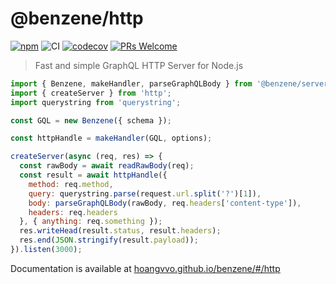 # @benzene/http

[![npm](https://badgen.net/npm/v/@benzene/http)](https://www.npmjs.com/package/@benzene/http)
![CI](https://github.com/hoangvvo/benzene/workflows/CI/badge.svg)
[![codecov](https://codecov.io/gh/hoangvvo/benzene/branch/main/graph/badge.svg?token=KUCEOC1JT2)](https://codecov.io/gh/hoangvvo/benzene)
[![PRs Welcome](https://badgen.net/badge/PRs/welcome/ff5252)](/CONTRIBUTING.md)

> Fast and simple GraphQL HTTP Server for Node.js

```js
import { Benzene, makeHandler, parseGraphQLBody } from '@benzene/server';
import { createServer } from 'http';
import querystring from 'querystring';

const GQL = new Benzene({ schema });

const httpHandle = makeHandler(GQL, options);

createServer(async (req, res) => {
  const rawBody = await readRawBody(req);
  const result = await httpHandle({
    method: req.method,
    query: querystring.parse(request.url.split('?')[1]),
    body: parseGraphQLBody(rawBody, req.headers['content-type']),
    headers: req.headers
  }, { anything: req.something });
  res.writeHead(result.status, result.headers);
  res.end(JSON.stringify(result.payload));
}).listen(3000);
```

Documentation is available at [hoangvvo.github.io/benzene/#/http](https://hoangvvo.github.io/benzene/#/http/)